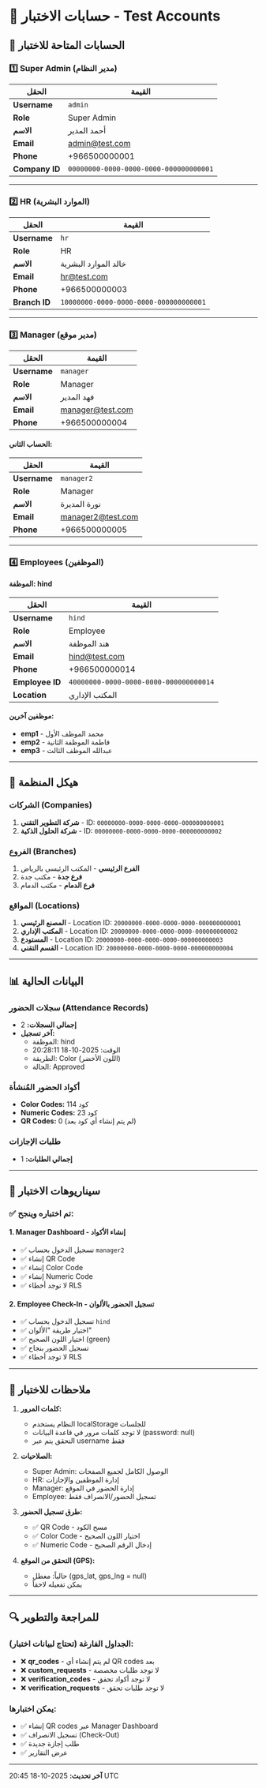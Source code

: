 # 👥 حسابات الاختبار - Test Accounts

## 🔐 الحسابات المتاحة للاختبار

### 1️⃣ Super Admin (مدير النظام)

| الحقل | القيمة |
|------|--------|
| **Username** | `admin` |
| **Role** | Super Admin |
| **الاسم** | أحمد المدير |
| **Email** | admin@test.com |
| **Phone** | +966500000001 |
| **Company ID** | `00000000-0000-0000-0000-000000000001` |

---

### 2️⃣ HR (الموارد البشرية)

| الحقل | القيمة |
|------|--------|
| **Username** | `hr` |
| **Role** | HR |
| **الاسم** | خالد الموارد البشرية |
| **Email** | hr@test.com |
| **Phone** | +966500000003 |
| **Branch ID** | `10000000-0000-0000-0000-000000000001` |

---

### 3️⃣ Manager (مدير موقع)

| الحقل | القيمة |
|------|--------|
| **Username** | `manager` |
| **Role** | Manager |
| **الاسم** | فهد المدير |
| **Email** | manager@test.com |
| **Phone** | +966500000004 |

#### الحساب الثاني:
| الحقل | القيمة |
|------|--------|
| **Username** | `manager2` |
| **Role** | Manager |
| **الاسم** | نورة المديرة |
| **Email** | manager2@test.com |
| **Phone** | +966500000005 |

---

### 4️⃣ Employees (الموظفين)

#### الموظفة: hind
| الحقل | القيمة |
|------|--------|
| **Username** | `hind` |
| **Role** | Employee |
| **الاسم** | هند الموظفة |
| **Email** | hind@test.com |
| **Phone** | +966500000014 |
| **Employee ID** | `40000000-0000-0000-0000-000000000014` |
| **Location** | المكتب الإداري |

#### موظفين آخرين:
- **emp1** - محمد الموظف الأول
- **emp2** - فاطمة الموظفة الثانية
- **emp3** - عبدالله الموظف الثالث

---

## 🏢 هيكل المنظمة

### الشركات (Companies)
1. **شركة التطوير التقني** - ID: `00000000-0000-0000-0000-000000000001`
2. **شركة الحلول الذكية** - ID: `00000000-0000-0000-0000-000000000002`

### الفروع (Branches)
1. **الفرع الرئيسي** - المكتب الرئيسي بالرياض
2. **فرع جدة** - مكتب جدة
3. **فرع الدمام** - مكتب الدمام

### المواقع (Locations)
1. **المصنع الرئيسي** - Location ID: `20000000-0000-0000-0000-000000000001`
2. **المكتب الإداري** - Location ID: `20000000-0000-0000-0000-000000000002`
3. **المستودع** - Location ID: `20000000-0000-0000-0000-000000000003`
4. **القسم التقني** - Location ID: `20000000-0000-0000-0000-000000000004`

---

## 📊 البيانات الحالية

### سجلات الحضور (Attendance Records)
- **إجمالي السجلات:** 2
- **آخر تسجيل:**
  - الموظفة: hind
  - الوقت: 2025-10-18 20:28:11
  - الطريقة: Color (اللون الأخضر)
  - الحالة: Approved

### أكواد الحضور المُنشأة
- **Color Codes:** 114 كود
- **Numeric Codes:** 23 كود
- **QR Codes:** 0 (لم يتم إنشاء أي كود بعد)

### طلبات الإجازات
- **إجمالي الطلبات:** 1

---

## 🧪 سيناريوهات الاختبار

### ✅ تم اختباره وينجح:

#### 1. Manager Dashboard - إنشاء الأكواد
- ✅ تسجيل الدخول بحساب `manager2`
- ✅ إنشاء QR Code
- ✅ إنشاء Color Code
- ✅ إنشاء Numeric Code
- ✅ لا توجد أخطاء RLS

#### 2. Employee Check-In - تسجيل الحضور بالألوان
- ✅ تسجيل الدخول بحساب `hind`
- ✅ اختيار طريقة "الألوان"
- ✅ اختيار اللون الصحيح (green)
- ✅ تسجيل الحضور بنجاح
- ✅ لا توجد أخطاء RLS

---

## 📝 ملاحظات للاختبار

1. **كلمات المرور:**
   - النظام يستخدم localStorage للجلسات
   - لا توجد كلمات مرور في قاعدة البيانات (password: null)
   - التحقق يتم عبر username فقط

2. **الصلاحيات:**
   - Super Admin: الوصول الكامل لجميع الصفحات
   - HR: إدارة الموظفين والإجازات
   - Manager: إدارة الحضور في الموقع
   - Employee: تسجيل الحضور/الانصراف فقط

3. **طرق تسجيل الحضور:**
   - ✅ QR Code - مسح الكود
   - ✅ Color Code - اختيار اللون الصحيح
   - ✅ Numeric Code - إدخال الرقم الصحيح

4. **التحقق من الموقع (GPS):**
   - حالياً: معطل (gps_lat, gps_lng = null)
   - يمكن تفعيله لاحقاً

---

## 🔍 للمراجعة والتطوير

### الجداول الفارغة (تحتاج لبيانات اختبار):
- ❌ **qr_codes** - لم يتم إنشاء أي QR codes بعد
- ❌ **custom_requests** - لا توجد طلبات مخصصة
- ❌ **verification_codes** - لا توجد أكواد تحقق
- ❌ **verification_requests** - لا توجد طلبات تحقق

### يمكن اختبارها:
- ✅ إنشاء QR codes عبر Manager Dashboard
- ✅ تسجيل الانصراف (Check-Out)
- ✅ طلب إجازة جديدة
- ✅ عرض التقارير

---

**آخر تحديث:** 2025-10-18 20:45 UTC

